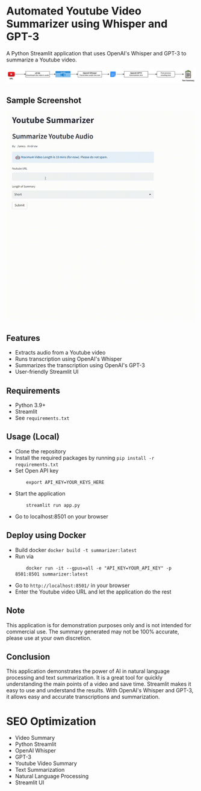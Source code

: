 # Automated Youtube Video Summarizer using Whisper and GPT-3

A Python Streamlit application that uses OpenAI's Whisper and GPT-3 to summarize a Youtube video.

![diagram](assets/ytsummarizer.jpg)

## Sample Screenshot
![](assets/test-summarzer.gif)

## Features
- Extracts audio from a Youtube video
- Runs transcription using OpenAI's Whisper
- Summarizes the transcription using OpenAI's GPT-3
- User-friendly Streamlit UI

## Requirements
- Python 3.9+
- Streamlit
- See `requirements.txt`

## Usage (Local)
- Clone the repository
- Install the required packages by running `pip install -r requirements.txt`
- Set Open API key
    ```
        export API_KEY=YOUR_KEYS_HERE
    ```
- Start the application
    ```
        streamlit run app.py
    ```
- Go to localhost:8501 on your browser

## Deploy using Docker
- Build docker `docker build -t summarizer:latest`
- Run via
    ```
        docker run -it --gpus=all -e "API_KEY=YOUR_API_KEY" -p 8501:8501 summarizer:latest
    ```
- Go to `http://localhost:8501/` in your browser
- Enter the Youtube video URL and let the application do the rest

## Note
This application is for demonstration purposes only and is not intended for commercial use. The summary generated may not be 100% accurate, please use at your own discretion.

## Conclusion
This application demonstrates the power of AI in natural language processing and text summarization. It is a great tool for quickly understanding the main points of a video and save time. Streamlit makes it easy to use and understand the results. With OpenAI's Whisper and GPT-3, it allows easy and accurate transcriptions and summarization.

# SEO Optimization
- Video Summary
- Python Streamlit
- OpenAI Whisper
- GPT-3
- Youtube Video Summary
- Text Summarization
- Natural Language Processing
- Streamlit UI
